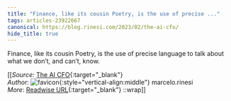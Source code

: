 ```yaml
---
title: "Finance, like its cousin Poetry, is the use of precise ..."
tags: articles-23922667
canonical: https://blog.rinesi.com/2023/02/the-ai-cfo/
hide_title: true
---
```


Finance, like its cousin Poetry, is the use of precise language to talk about what we don’t, and can’t, know.


[[_Source_: [The AI CFO](https://blog.rinesi.com/2023/02/the-ai-cfo/){:target="_blank"}<br>
_Author_: ![favicon](https://s2.googleusercontent.com/s2/favicons?domain=blog.rinesi.com){:style="vertical-align:middle"} marcelo.rinesi<br>
_More_: [Readwise URL](https://readwise.io/open/467692687){:target="_blank"}
::wrap]]